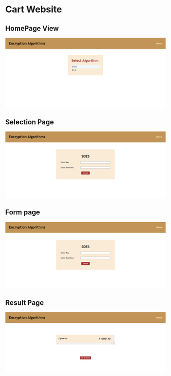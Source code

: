 # Cart Website

## HomePage View

![Project Preview](./assets/homepage.png)

## Selection Page

![Project Preview](./assets/form.png)

## Form page

![Project Preview](./assets/form.png)

## Result Page

![Project Preview](./assets/Result%20page.png)
